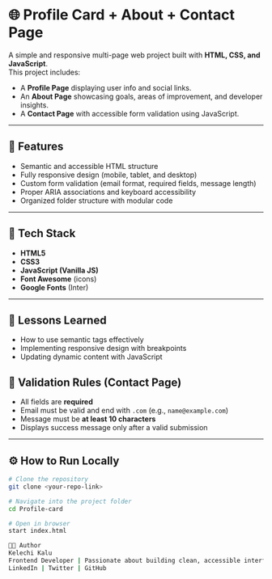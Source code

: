 # 🌐 Profile Card + About + Contact Page

A simple and responsive multi-page web project built with **HTML, CSS, and JavaScript**.  
This project includes:
- A **Profile Page** displaying user info and social links.
- An **About Page** showcasing goals, areas of improvement, and developer insights.
- A **Contact Page** with accessible form validation using JavaScript.

---

## 🚀 Features

- Semantic and accessible HTML structure  
- Fully responsive design (mobile, tablet, and desktop)  
- Custom form validation (email format, required fields, message length)  
- Proper ARIA associations and keyboard accessibility  
- Organized folder structure with modular code  

---

## 🧠 Tech Stack

- **HTML5**
- **CSS3**
- **JavaScript (Vanilla JS)**
- **Font Awesome** (icons)
- **Google Fonts** (Inter)

---

## 🧠 Lessons Learned
- How to use semantic tags effectively  
- Implementing responsive design with breakpoints  
- Updating dynamic content with JavaScript

## 🧩 Validation Rules (Contact Page)

- All fields are **required**
- Email must be valid and end with `.com` (e.g., `name@example.com`)
- Message must be **at least 10 characters**
- Displays success message only after a valid submission

---

## ⚙️ How to Run Locally

```bash
# Clone the repository
git clone <your-repo-link>

# Navigate into the project folder
cd Profile-card

# Open in browser
start index.html

👩‍💻 Author
Kelechi Kalu
Frontend Developer | Passionate about building clean, accessible interfaces
LinkedIn | Twitter | GitHub



